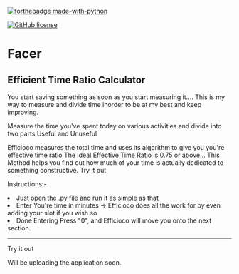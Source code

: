 [![forthebadge made-with-python](http://ForTheBadge.com/images/badges/made-with-python.svg)](https://www.python.org/) 

[![GitHub license](https://img.shields.io/github/license/Naereen/StrapDown.js.svg)](https://github.com/Naereen/StrapDown.js/blob/master/LICENSE)


<h1>         Facer </h1>
<h2> Efficient Time Ratio Calculator </h2>

You start saving something as soon as you start measuring it....
This is my way to measure and divide time inorder to be at my best and keep improving.

Measure the time you've spent today on various activities and divide into two parts
Useful and Unuseful

Efficioco measures the total time and uses its algorithm to give you you're effective time ratio
The Ideal Effective Time Ratio is 0.75 or above...
This Method helps you find out how much of your time is actually dedicated to something constructive.
Try it out 

Instructions:- 
  <li>Just open the .py file and run it as simple as that </li>
<li>Enter You're time in minutes -> Efficioco does all the work for by even adding your slot if you wish so </li>
  <li>Done Entering Press "0", and Efficioco will move you onto the next section. </li>




<hr>Try it out

Will be uploading the application soon. </hr>

